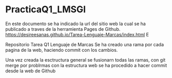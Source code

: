 # PracticaQ1_LMSGI
En este documento se ha indicado la url del sitio web la cual se ha publicado a traves de la herramienta Pages de Github.
https://desireesanas.github.io/Tarea-Lenguaje-Marcas/index.html
E

Repositorio Tarea Q1 Lenguaje de Marcas 
Se ha creado una rama por cada pagina de la web, haciendo commit con los cambios.

Una vez creada la esctructura general se fusionarn todas las ramas, con git merge 
por problrmas con la estructura web se ha procedido a hacer commit desde la web de Github
